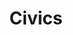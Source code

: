 ---
title: "Civics"
permalink: /awareness/civics/
excerpt: "How technology impacts the nature of our public commons, entire nations, and democracy."
last_modified_at: 2018-11-18T19:32:37+01:00
sidebar:
  nav: "strategy"
---